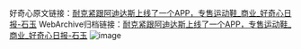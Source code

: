 好奇心原文链接：[耐克紧跟阿迪达斯上线了一个APP，专售运动鞋_商业_好奇心日报-石玉](https://www.qdaily.com/articles/6192.html)
WebArchive归档链接：[耐克紧跟阿迪达斯上线了一个APP，专售运动鞋_商业_好奇心日报-石玉](http://web.archive.org/web/20190623170036/https://www.qdaily.com/articles/6192.html)
![image](http://ww3.sinaimg.cn/large/007d5XDply1g3wygmznfyj30u0490qr3)